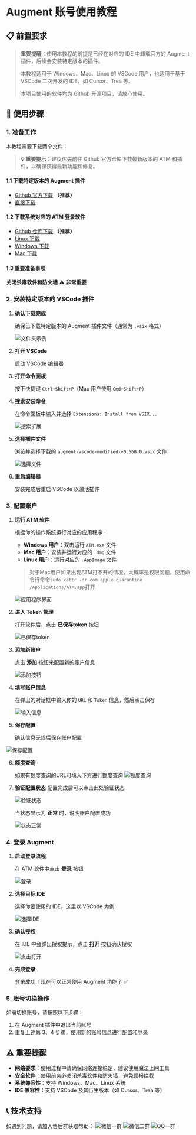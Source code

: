 # Augment 账号使用教程

## 📋 前置要求

> **重要提醒**：使用本教程的前提是已经在对应的 IDE 中卸载官方的 Augment 插件，后续会安装特定版本的插件。
> 
> 本教程适用于 Windows、Mac、Linux 的 VSCode 用户，也适用于基于 VSCode 二次开发的 IDE，如 Cursor、Trea 等。
> 
> 本项目使用的软件均为 Github 开源项目，请放心使用。

## 🚀 使用步骤

### 1. 准备工作

本教程需要下载两个文件：

> **💡 重要提示**：建议优先前往 Github 官方仓库下载最新版本的 ATM 和插件，以确保获得最新功能和修复。

#### 1.1 下载特定版本的 Augment 插件
- [Github 官方下载](https://github.com/zhaochengcube/augment-code-auto/releases) **（推荐）**
- [直接下载](https://ssfxx.com/augment-plugin)

#### 1.2 下载系统对应的 ATM 登录软件
- [Github 仓库下载](https://github.com/zhaochengcube/augment-token-mng/releases/tag/v0.5.1) **（推荐）**
- [Linux 下载](https://ssfxx.com/atm-linux)
- [Windows 下载](https://ssfxx.com/atm-windows)
- [Mac 下载](https://ssfxx.com/atm-mac)

#### 1.3 重要准备事项
**关闭杀毒软件和防火墙** ⚠️ **非常重要**

### 2. 安装特定版本的 VSCode 插件

1. **确认下载完成**
   
   确保已下载特定版本的 Augment 插件文件（通常为 `.vsix` 格式）
   
   ![文件夹示例](https://img.ssfxx.com/2025/08/4d16e2bda3c24b3245b513655a993294.png)

2. **打开 VSCode**
   
   启动 VSCode 编辑器

3. **打开命令面板**
   
   按下快捷键 `Ctrl+Shift+P`（Mac 用户使用 `Cmd+Shift+P`）

4. **搜索安装命令**
   
   在命令面板中输入并选择 `Extensions: Install from VSIX...`
   
   ![搜索扩展](https://img.ssfxx.com/2025/08/7c137a123536f6993837bb18b3ba60be.png)

5. **选择插件文件**
   
   浏览并选择下载的 `augment-vscode-modified-v0.560.0.vsix` 文件
   
   ![选择文件](https://img.ssfxx.com/2025/08/2aeae1ed4e7bc388565b19f38b826685.png)

6. **重启编辑器**
   
   安装完成后重启 VSCode 以激活插件

### 3. 配置账户

1. **运行 ATM 软件**
   
   根据你的操作系统运行对应的应用程序：
   - **Windows 用户**：双击运行 `ATM.exe` 文件
   - **Mac 用户**：安装并运行对应的 `.dmg` 文件
   - **Linux 用户**：运行对应的 `.AppImage` 文件
   >对于Mac用户如果出现ATM打不开的情况，大概率是权限问题。使用命令行命令`sudo xattr -dr com.apple.quarantine /Applications/ATM.app`打开
   
   ![应用程序界面](https://img.ssfxx.com/2025/08/b926c4742fe5f586490875b50dc8404e.png)

2. **进入 Token 管理**
   
   打开软件后，点击 **已保存token** 按钮
   
   ![已保存token](https://img.ssfxx.com/2025/08/e2bc0b1f72776aa6dc339914b3c7f031.png)

3. **添加新账户**
   
   点击 **添加** 按钮来配置新的账户信息
   
   ![添加按钮](https://img.ssfxx.com/2025/08/0852e547517f7a5b2b89a723ad03f73d.png)

4. **填写账户信息**
   
   在弹出的对话框中输入你的 `URL` 和 `Token` 信息，然后点击保存
   
   ![输入信息](https://img.ssfxx.com/2025/09/82a704dccb0b8005221abb1ab13c0503.png)

5. **保存配置**
   
   确认信息无误后保存账户配置
   
 ![保存配置](https://img.ssfxx.com/2025/09/cfeea526a8ee42fea8b85a63a07a7a20.png)

6. **额度查询**
   
   如果有额度查询的URL可填入下方进行额度查询
   ![额度查询](https://img.ssfxx.com/2025/09/c864b023f01676b94bb8bd9cc8ccd5d8.png)


7. **验证配置状态**
   配置完成后可以点击此处验证状态

   ![验证状态](https://img.ssfxx.com/2025/09/bc89ec291f051f01277fa464bb55316c.png)

   当状态显示为 **正常** 时，说明账户配置成功
   
   ![状态正常](https://img.ssfxx.com/2025/09/52d6fc141514d9abf5bb8d3299ddc393.png)

### 4. 登录 Augment

1. **启动登录流程**
   
   在 ATM 软件中点击 **登录** 按钮
   
   ![登录](https://img.ssfxx.com/2025/09/66ea48a069412505e7a9e54d8b4d1832.png)

2. **选择目标 IDE**
   
   选择你要使用的 IDE，这里以 VSCode 为例
   
   ![选择IDE](https://img.ssfxx.com/2025/09/7010a3cb79c449d62e7d06ae48336c89.png)

3. **确认授权**
   
   在 IDE 中会弹出授权提示，点击 **打开** 按钮确认授权
   
   ![点击打开](https://img.ssfxx.com/2025/08/5b7fe657cbeb6f3a9259c3d0e64c9866.png)

4. **完成登录**
   
   登录成功！现在可以正常使用 Augment 功能了 ✅

### 5. 账号切换操作

如需切换账号，请按照以下步骤：

1. 在 Augment 插件中退出当前账号
2. 重复上述第 3、4 步骤，使用新的账号信息进行配置和登录

## ⚠️ 重要提醒

- **网络要求**：使用过程中请确保网络连接稳定，建议使用魔法上网工具
- **安全软件**：使用前务必关闭杀毒软件和防火墙，避免误报拦截
- **系统兼容性**：支持 Windows、Mac、Linux 系统
- **IDE 兼容性**：支持 VSCode 及其衍生版本（如 Cursor、Trea 等）

## 📞 技术支持

如遇到问题，请加入售后群获取帮助：
![微信一群](https://img.ssfxx.com/2025/09/adfc4de6ed5ce5a2089bf9dfc81c2395.jpg)
![微信二群](https://img.ssfxx.com/2025/09/41e265815d7618cb1f685f9c402c06a9.jpg)
![QQ一群](https://img.ssfxx.com/2025/09/8211998f37aef551738d7d778f723860.jpg)